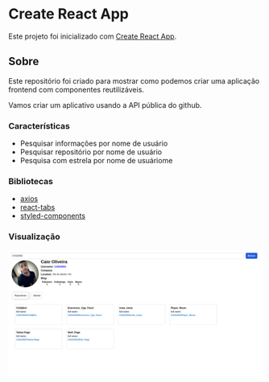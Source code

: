 #  Create React App

Este projeto foi inicializado com [Create React App](https://github.com/facebook/create-react-app).

## Sobre

Este repositório foi criado para mostrar como podemos criar uma aplicação frontend com componentes reutilizáveis.

Vamos criar um aplicativo usando a API pública do github.

### Características

 - Pesquisar informações por nome de usuário
 - Pesquisar repositório por nome de usuário
 - Pesquisa com estrela por nome de usuáriome

### Bibliotecas

- [axios](https://www.npmjs.com/package/axios)
- [react-tabs](https://www.npmjs.com/package/react-tabs)
- [styled-components](https://styled-components.com/)
### Visualização

![plot](./img/s.png)
